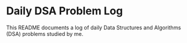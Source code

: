 # Daily DSA Problem Log

This README documents a log of daily Data Structures and Algorithms (DSA) problems studied by me.